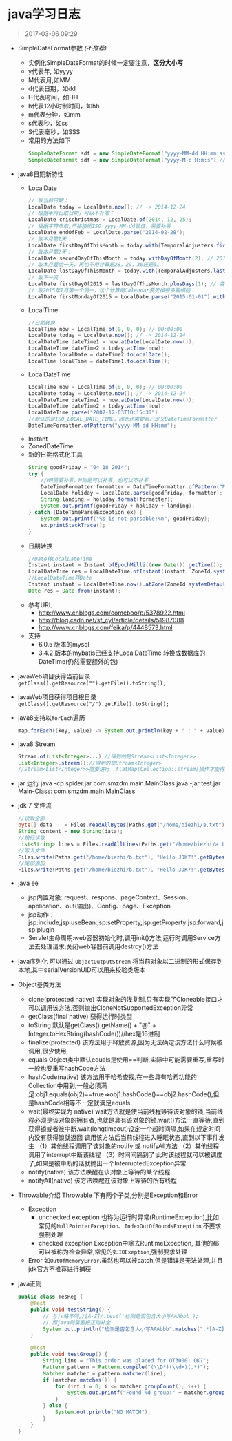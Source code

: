 # java学习日志
> 2017-03-06 09:29 

* SimpleDateFormat参数 *(不推荐)*
	* 实例化SimpleDateFormat的时候一定要注意，**区分大小写**
	* y代表年, 如yyyy
	* M代表月,如MM
	* d代表日期，如dd
	* H代表时间，如HH
	* h代表12小时制时间，如hh
	* m代表分钟，如mm
	* s代表秒，如ss
	* S代表毫秒，如SSS
	* 常用的方法如下
		```java
		SimpleDateFormat sdf = new SimpleDateFormat("yyyy-MM-dd HH:mm:ss");//2017-02-08 09:26:54
		SimpleDateFormat sdf = new SimpleDateFormat("yyyy-M-d H:m:s");//2017-2-8 9:25:45
		```
	
* java8日期新特性
	* LocalDate
		```java
		// 取当前日期：
		LocalDate today = LocalDate.now(); // -> 2014-12-24
		// 根据年月日取日期，可以不补零：
		LocalDate crischristmas = LocalDate.of(2014, 12, 25);
		// 根据字符串取,严格按照ISO yyyy-MM-dd验证，需要补零
		LocalDate endOfFeb = LocalDate.parse("2014-02-28"); 
		// 取本月第1天：
		LocalDate firstDayOfThisMonth = today.with(TemporalAdjusters.firstDayOfMonth()); // 2014-12-01
		// 取本月第2天：
		LocalDate secondDayOfThisMonth = today.withDayOfMonth(2); // 2014-12-02
		// 取本月最后一天，再也不用计算是28，29，30还是31：
		LocalDate lastDayOfThisMonth = today.with(TemporalAdjusters.lastDayOfMonth()); // 2014-12-31
		// 取下一天：
		LocalDate firstDayOf2015 = lastDayOfThisMonth.plusDays(1); // 变成了2015-01-01
		// 取2015年1月第一个周一，这个计算用Calendar要死掉很多脑细胞：
		LocalDate firstMondayOf2015 = LocalDate.parse("2015-01-01").with(TemporalAdjusters.firstInMonth(DayOfWeek.MONDAY));
		```
	* LocalTime
		```java
		//日期转换
        LocalTime now = LocalTime.of(0, 0, 0); // 00:00:00
        LocalDate today = LocalDate.now(); // -> 2014-12-24
        LocalDateTime dateTime1 = now.atDate(LocalDate.now());
        LocalDateTime dateTime2 = today.atTime(now);
        LocalDate localDate = dateTime2.toLocalDate();
        LocalTime localTime = dateTime1.toLocalTime();
		```
	* LocalDateTime
		```java
        LocalTime now = LocalTime.of(0, 0, 0); // 00:00:00
        LocalDate today = LocalDate.now(); // -> 2014-12-24
        LocalDateTime dateTime1 = now.atDate(LocalDate.now());
        LocalDateTime dateTime2 = today.atTime(now);
		LocalDateTime.parse("2007-12-03T10:15:30")
		//默认的是ISO_LOCAL_DATE_TIME，因此还需要自己定义DateTimeFormatter
		DateTimeFormatter.ofPattern("yyyy-MM-dd HH:mm");
		```
	* Instant
	* ZonedDateTime
	* 新的日期格式化工具
		```java
		String goodFriday = "04 18 2014";
		try {
			//MM需要补零，M则是可以补零，也可以不补零
		    DateTimeFormatter formatter = DateTimeFormatter.ofPattern("MM dd yyyy");
		    LocalDate holiday = LocalDate.parse(goodFriday, formatter);
		    String landing = holiday.format(formatter);
		    System.out.printf(goodFriday + holiday + landing);
		} catch (DateTimeParseException ex) {
		    System.out.printf("%s is not parsable!%n", goodFriday);
		    ex.printStackTrace();
		}
		```
	* 日期转换
		```java
		//Date转LocalDateTime
		Instant instant = Instant.ofEpochMilli((new Date()).getTime());
		LocalDateTime res = LocalDateTime.ofInstant(instant, ZoneId.systemDefault());
		//LocalDateTime转Date
	    Instant instant = LocalDateTime.now().atZone(ZoneId.systemDefault()).toInstant();
	    Date res = Date.from(instant);
		```
	* 参考URL
		* http://www.cnblogs.com/comeboo/p/5378922.html
		* http://blog.csdn.net/sf_cyl/article/details/51987088
		* http://www.cnblogs.com/feika/p/4448573.html
	* 支持
		* 6.0.5 版本的mysql
		* 3.4.2 版本的mybatis已经支持LocalDateTime 转换成数据库的DateTime(仍然需要额外的包)
	
* javaWeb项目获得当前目录 `getClass().getResource("").getFile().toString();`

* javaWeb项目获得项目根目录 `getClass().getResource("/").getFile().toString();`

* java8支持以`forEach`遍历
	```java
	map.forEach((key, value) -> System.out.println(key + " : " + value))
	```
	
* java8 Stream
	```java
	Stream.of(List<Integer>...);//得到的是Stream<List<Integer>>
	List<Integer>.stream();//得到的是Stream<Integer>
	//Stream<List<Integer>>需要进行 .flatMap(Collection::stream)操作才能得到Stream<Integer>
	```
	
* jar 运行
  java -cp spider.jar com.smzdm.main.MainClass
  java -jar test.jar
  Main-Class: com.smzdm.main.MainClass

* jdk 7 文件流
	```java
	//读取全部
	byte[] data    = Files.readAllBytes(Paths.get("/home/biezhi/a.txt"));// 默认utf-8
	String content = new String(data);
	//按行读取
	List<String> lines = Files.readAllLines(Paths.get("/home/biezhi/a.txt"));
	//写入文件
	Files.write(Paths.get("/home/biezhi/b.txt"), "Hello JDK7!".getBytes());
	//尾部添加
	Files.write(Paths.get("/home/biezhi/b.txt"), "Hello JDK7!".getBytes(), StandardOpenOption.APPEND);
	```
	
* java ee
	* jsp内置对象: request、respons、pageContext、Session、application、out(输出)、Config、page、Exception
	* jsp动作：jsp:include,jsp:useBean:jsp:setProperty,jsp:getProperty:jsp:forward,jsp:plugin
	* Servlet生命周期:web容器初始化时,调用init()方法;运行时调用Service方法去处理请求;关闭web容器前调用destroy()方法
	
* java序列化
	可以通过 `ObjectOutputStream` 将当前对象以二进制的形式保存到本地,其中serialVersionUID可以用来校验类版本
	
* Object基类方法
	* clone(protected native)
		实现对象的浅复制,只有实现了Cloneable接口才可以调用该方法,否则抛出CloneNotSupportedException异常
	* getClass(final native)
		获得运行时类型
	* toString
		默认是getClass().getName() + "@" + Integer.toHexString(hashCode())//hex是16进制
	* finalize(protected)
		该方法用于释放资源,因为无法确定该方法什么时候被调用,很少使用
	* equals
		Object类中默认equals是使用==判断,实际中可能需要重写,重写时一般也要重写hashCode方法
	* hashCode(native)
		该方法用于哈希查找,在一些具有哈希功能的Collection中用到;一般必须满足:obj1.equals(obj2)==true=>obj1.hashCode()==obj2.hashCode(),但是hashCode相等不一定就满足equals
	* wait(最终实现为 native)
		wait方法就是使当前线程等待该对象的锁,当前线程必须是该对象的拥有者,也就是具有该对象的锁.wait()方法一直等待,直到获得锁或者被中断.wait(longtimeout)设定一个超时间隔,如果在规定时间内没有获得锁就返回
		调用该方法后当前线程进入睡眠状态,直到以下事件发生
		（1）其他线程调用了该对象的notify 或 notifyAll方法
		（2）其他线程调用了interrupt中断该线程
		（3）时间间隔到了
		此时该线程就可以被调度了,如果是被中断的话就抛出一个InterruptedException异常
	* notify(native)
		该方法唤醒在该对象上等待的某个线程
	* notifyAll(native)
		该方法唤醒在该对象上等待的所有线程
	
* Throwable介绍
	 Throwable 下有两个子类,分别是Exception和Error
	* Exception
		* unchecked exception
			也称为运行时异常(RuntimeException),比如常见的`NullPointerException`、`IndexOutOfBoundsException`,不要求强制处理
		* checked exception
			Exception中除去RuntimeException, 其他的都可以被称为检查异常,常见的如`IOExeption`,强制要求处理
	* Error
		如`OutOfMemoryError`.虽然也可以被catch,但是错误是无法处理,并且jdk官方不推荐进行捕获
	
* java正则
	
	```java
	public class TesReg {
	    @Test
	    public void testString() {
	        // 与js略不同,/[A-Z]/.test('检测是否包含大小写AAAbbb');
	        // 而java则需要把正则补全
	        System.out.println("检测是否包含大小写AAAbbb".matches(".*[A-Z].*"));
	    }
	
	    @Test
	    public void testGroup() {
	        String line = "This order was placed for QT3000! OK?";
	        Pattern pattern = Pattern.compile("(\\D*)(\\d+)(.*)");
	        Matcher matcher = pattern.matcher(line);
	        if (matcher.matches()) {
	            for (int i = 0; i <= matcher.groupCount(); i++) {
	                System.out.printf("Found %d group:" + matcher.group(i) + "\n", i);
	            }
	        } else {
	            System.out.println("NO MATCH");
	        }
	    }
	}
	```
	
	